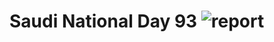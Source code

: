 # Saudi National Day 93 ![report](https://github.com/naz50/Saudi-National-Day_93/assets/74384259/db472361-4664-408f-b18d-1c59b0aef47c) 
